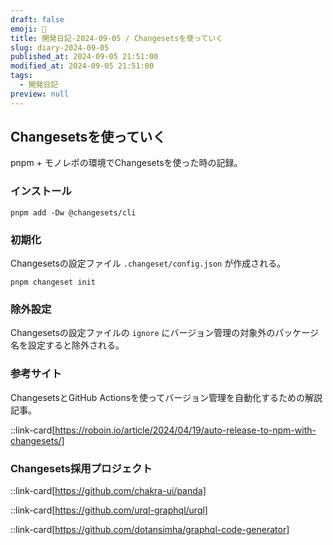 ```yaml
---
draft: false
emoji: 🚢
title: 開発日記-2024-09-05 / Changesetsを使っていく
slug: diary-2024-09-05
published_at: 2024-09-05 21:51:00
modified_at: 2024-09-05 21:51:00
tags:
  - 開発日記
preview: null
---
```


## Changesetsを使っていく

pnpm + モノレポの環境でChangesetsを使った時の記録。

### インストール

```sh:Terminal
pnpm add -Dw @changesets/cli
```

### 初期化

Changesetsの設定ファイル `.changeset/config.json` が作成される。

```sh:Terminal
pnpm changeset init
```

### 除外設定

Changesetsの設定ファイルの `ignore` にバージョン管理の対象外のパッケージ名を設定すると除外される。

### 参考サイト

ChangesetsとGitHub Actionsを使ってバージョン管理を自動化するための解説記事。

::link-card[https://roboin.io/article/2024/04/19/auto-release-to-npm-with-changesets/]

### Changesets採用プロジェクト

::link-card[https://github.com/chakra-ui/panda]

::link-card[https://github.com/urql-graphql/urql]

::link-card[https://github.com/dotansimha/graphql-code-generator]
